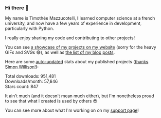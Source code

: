 ### Hi there 👋

My name is Timothée Mazzucotelli,
I learned computer science at a french university,
and now have a few years of experience in development,
particularly with Python.

I really enjoy sharing my code
and contributing to other projects!

You can see [a showcase of my projects on my website][showcase]
(sorry for the heavy GIFs and SVGs :sweat_smile:),
as well as [the list of my blog posts][blog].

Here are some [auto-updated][workflow]
stats about my published projects
([thanks Simon Willison!][sw-post]):

<!--marker-->
Total downloads: 951,481<br>
Downloads/month: 57,846<br>
Stars count: 847
<!--end-->

It ain't much (and it doesn't mean much either),
but I'm nonetheless proud to see
that what I created is used by others :heart_eyes:

You can see more about what I'm working on
on my [support page][support]!

[sw-post]: https://simonwillison.net/2020/Jul/10/self-updating-profile-readme/
[showcase]: https://pawamoy.github.io/showcase/
[blog]: https://pawamoy.github.io/
[support]: https://github.com/sponsors/pawamoy/
[workflow]: https://github.com/pawamoy/pawamoy/blob/master/.github/workflows/readme.yml